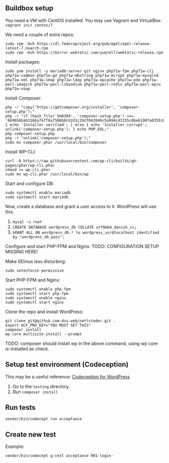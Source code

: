 ## Buildbox setup

You need a VM with CentOS installed. You may use Vagrant and VirtualBox: `vagrant init centos/7`

We need a couple of extra repos:

```
sudo rpm -Uvh https://dl.fedoraproject.org/pub/epel/epel-release-latest-7.noarch.rpm
sudo rpm -Uvh https://mirror.webtatic.com/yum/el7/webtatic-release.rpm
```

Install packages:

```
sudo yum install -y mariadb-server git nginx php71w-fpm php71w-cli php71w-common php71w-gd php71w-mbstring php71w-mcrypt php71w-mysqlnd php71w-xml php71w-imap php71w-ldap php71w-opcache php71w-pdo php71w-pecl-imagick php71w-pecl-libsodium php71w-pecl-redis php71w-pecl-apcu php71w-soap
```

Install Composer:

```
php -r "copy('https://getcomposer.org/installer', 'composer-setup.php');"
php -r "if (hash_file('SHA384', 'composer-setup.php') === '669656bab3166a7aff8a7506b8cb2d1c292f042046c5a994c43155c0be6190fa0355160742ab2e1c88d40d5be660b410') { echo 'Installer verified'; } else { echo 'Installer corrupt'; unlink('composer-setup.php'); } echo PHP_EOL;"
php composer-setup.php
php -r "unlink('composer-setup.php');"
sudo mv composer.phar /usr/local/bin/composer
```

Install WP-CLI:

```
curl -O https://raw.githubusercontent.com/wp-cli/builds/gh-pages/phar/wp-cli.phar
chmod +x wp-cli.phar
sudo mv wp-cli.phar /usr/local/bin/wp
```

Start and configure DB:

```
sudo systemctl enable mariadb
sudo systemctl start mariadb
```

Now, create a database and grant a user access to it. WordPress will use this.


1. `mysql -u root`
1. `CREATE DATABASE wordpress_db COLLATE utf8mb4_danish_ci;`
1. `GRANT ALL ON wordpress_db.* to wordpress_usr@localhost identified by "wordpress_db_pass";`


Configure and start PHP-FPM and Nginx:
TODO: CONFIGURATION SETUP MISSING HERE!

Make SElinux less disturbing:

```
sudo setenforce permissive
```

Start PHP-FPM and Nginx:

```
sudo systemctl enable php-fpm
sudo systemctl start php-fpm
sudo systemctl enable nginx
sudo systemctl start nginx
```

Clone the repo and install WordPress:

```
git clone git@github.com:dss-web/nettsteder.git .
export ACF_PRO_KEY="YOU MUST SET THIS"
composer install
wp core multisite-install --prompt
```

TODO: composer should install wp in the above command, using wp core is-installed as check.


## Setup test environment (Codeception)

This may be a useful reference: [Codeception for WordPress](http://codeception.com/for/wordpress)

1. Go to the `testing` directory.
1. Run `composer install`

## Run tests

`vendor/bin/codecept run acceptance`

## Create new test

Example:

`vendor/bin/codecept g:cest acceptance 001-login-`

